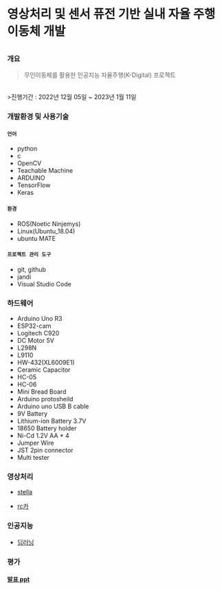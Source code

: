 # 영상처리 및 센서 퓨전 기반 실내 자율 주행 이동체 개발

###### 
  
  
### 개요
>무인이동체를 활용한 인공지능 자율주행(K-Digital) 프로젝트
</br>
>진행기간 : 2022년 12월 05일 ~ 2023년 1월 11일

### 개발환경 및 사용기술
#### `언어`
- python
- c
- OpenCV
- Teachable Machine
- ARDUINO
- TensorFlow
- Keras

#### `환경`
- ROS(Noetic Ninjemys)
- Linux(Ubuntu_18.04)
- ubuntu MATE

#### `프로젝트 관리 도구`
- git, github
- jandi
- Visual Studio Code


### 하드웨어
- Arduino Uno R3
- ESP32-cam
- Logitech C920
- DC Motor 5V
- L298N
- L9110
- HW-432(XL6009E1)
- Ceramic Capacitor
- HC-05
- HC-06
- Mini Bread Board
- Arduino protosheild
- Arduino uno USB B cable
- 9V Battery
- Lithium-ion Battery 3.7V
- 18650 Battery holder
- Ni-Cd 1.2V AA * 4
- Jumper Wire
- JST 2pin connector
- Multi tester


### 영상처리
- [stella](./stella_cv_func.py)

- [rc카](./CVlib.py)

### 인공지능
- [딥러닝](./LSB_deeplearning/)

### 평가

#### [발표 ppt](https://www.canva.com/design/DAFXLS8lMWA/PR6ZuXmCWh_rvvsVbPWt3A/view?utm_content=DAFXLS8lMWA&utm_campaign=designshare&utm_medium=link2&utm_source=sharebutton)
